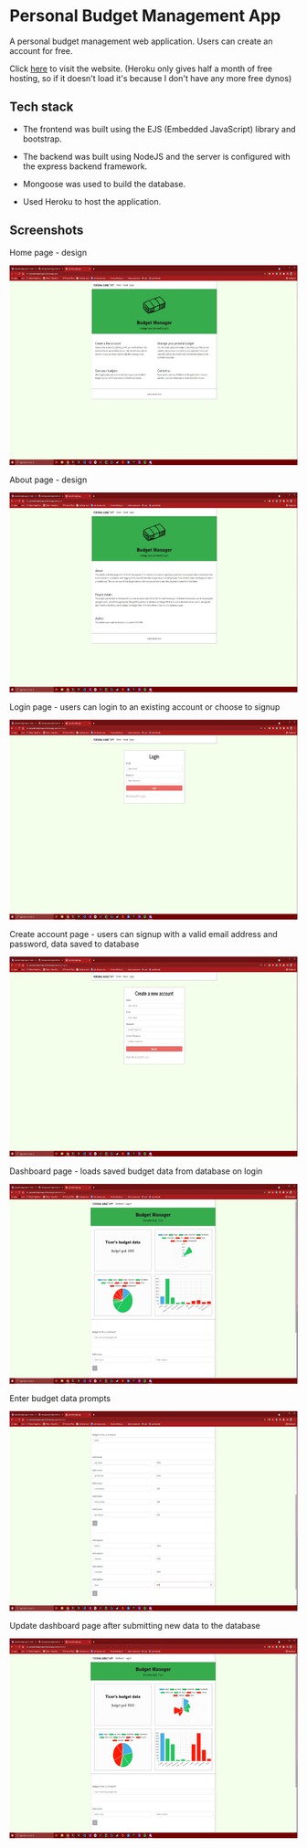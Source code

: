 # Personal Budget Management App

A personal budget management web application. Users can create an account for free.

Click <a href="https://personal-budget-app-v2.herokuapp.com/">here</a> to visit the website. (Heroku only gives half a month of free hosting, so if it doesn't load it's because I don't have any more free dynos)

## Tech stack 

- The frontend was built using the EJS (Embedded JavaScript) library and bootstrap. 

- The backend was built using NodeJS and the server is configured with the express backend framework.

- Mongoose was used to build the database. 

- Used Heroku to host the application. 

## Screenshots

Home page - design

<img src="images/image_1.JPG" width="600" height="350">

About page - design

<img src="images/image_2.JPG" width="600" height="350">

Login page - users can login to an existing account or choose to signup

<img src="images/image_3.JPG" width="600" height="350">

Create account page - users can signup with a valid email address and password, data saved to database

<img src="images/image_4.JPG" width="600" height="350">

Dashboard page - loads saved budget data from database on login

<img src="images/image_5.JPG" width="600" height="350">

Enter budget data prompts

<img src="images/image_6.JPG" width="600" height="350">

Update dashboard page after submitting new data to the database

<img src="images/image_7.JPG" width="600" height="350">
